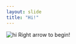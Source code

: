 ```yaml
---
layout: slide
title: "Hi!"
---
```

![hi](https://media1.giphy.com/media/PK1YQhAoBOpP2/source.gif)
Right arrow to begin!
